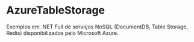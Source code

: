# AzureTableStorage
Exemplos em .NET Full de serviços NoSQL (DocumentDB, Table Storage, Redis) disponibilizados pelo Microsoft Azure.
